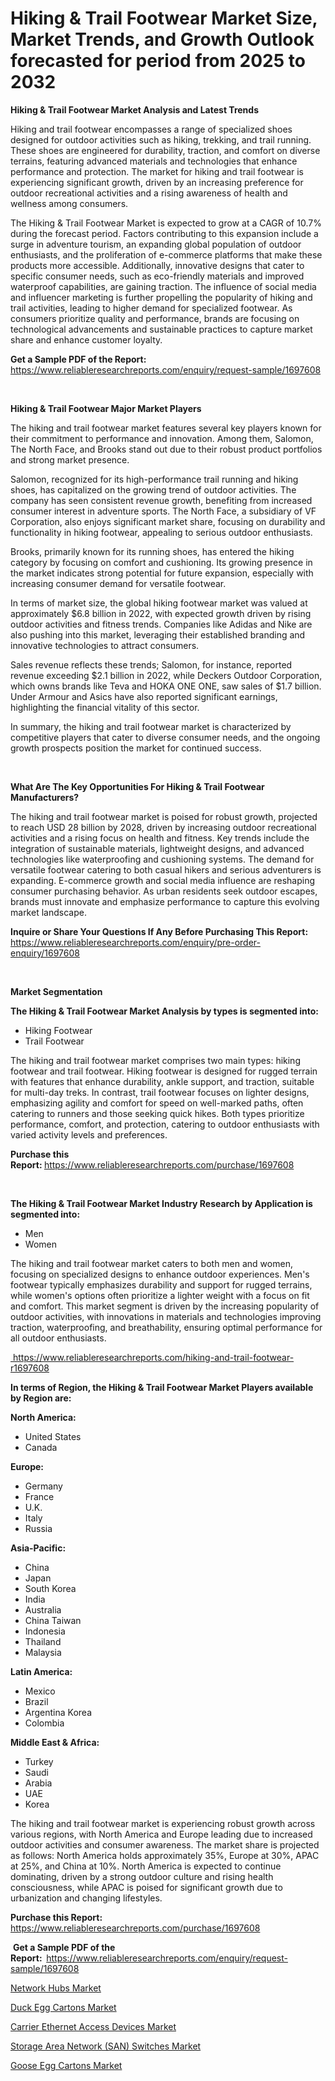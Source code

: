 <p><h1>Hiking & Trail Footwear Market Size, Market Trends, and Growth Outlook forecasted for period from 2025 to 2032</h1></p><p><strong>Hiking & Trail Footwear Market Analysis and Latest Trends</strong></p>
<p><p>Hiking and trail footwear encompasses a range of specialized shoes designed for outdoor activities such as hiking, trekking, and trail running. These shoes are engineered for durability, traction, and comfort on diverse terrains, featuring advanced materials and technologies that enhance performance and protection. The market for hiking and trail footwear is experiencing significant growth, driven by an increasing preference for outdoor recreational activities and a rising awareness of health and wellness among consumers.</p><p>The Hiking & Trail Footwear Market is expected to grow at a CAGR of 10.7% during the forecast period. Factors contributing to this expansion include a surge in adventure tourism, an expanding global population of outdoor enthusiasts, and the proliferation of e-commerce platforms that make these products more accessible. Additionally, innovative designs that cater to specific consumer needs, such as eco-friendly materials and improved waterproof capabilities, are gaining traction. The influence of social media and influencer marketing is further propelling the popularity of hiking and trail activities, leading to higher demand for specialized footwear. As consumers prioritize quality and performance, brands are focusing on technological advancements and sustainable practices to capture market share and enhance customer loyalty.</p></p>
<p><strong>Get a Sample PDF of the Report:&nbsp;</strong> <a href="https://www.reliableresearchreports.com/enquiry/request-sample/1697608?utm_campaign=28&utm_medium=2&utm_source=Github&utm_content=ia&utm_term=24032025&utm_id=hiking-trail-footwear">https://www.reliableresearchreports.com/enquiry/request-sample/1697608</a></p>
<p>&nbsp;</p>
<p><strong>Hiking & Trail Footwear Major Market Players</strong></p>
<p><p>The hiking and trail footwear market features several key players known for their commitment to performance and innovation. Among them, Salomon, The North Face, and Brooks stand out due to their robust product portfolios and strong market presence. </p><p>Salomon, recognized for its high-performance trail running and hiking shoes, has capitalized on the growing trend of outdoor activities. The company has seen consistent revenue growth, benefiting from increased consumer interest in adventure sports. The North Face, a subsidiary of VF Corporation, also enjoys significant market share, focusing on durability and functionality in hiking footwear, appealing to serious outdoor enthusiasts.</p><p>Brooks, primarily known for its running shoes, has entered the hiking category by focusing on comfort and cushioning. Its growing presence in the market indicates strong potential for future expansion, especially with increasing consumer demand for versatile footwear.</p><p>In terms of market size, the global hiking footwear market was valued at approximately $6.8 billion in 2022, with expected growth driven by rising outdoor activities and fitness trends. Companies like Adidas and Nike are also pushing into this market, leveraging their established branding and innovative technologies to attract consumers.</p><p>Sales revenue reflects these trends; Salomon, for instance, reported revenue exceeding $2.1 billion in 2022, while Deckers Outdoor Corporation, which owns brands like Teva and HOKA ONE ONE, saw sales of $1.7 billion. Under Armour and Asics have also reported significant earnings, highlighting the financial vitality of this sector.</p><p>In summary, the hiking and trail footwear market is characterized by competitive players that cater to diverse consumer needs, and the ongoing growth prospects position the market for continued success.</p></p>
<p>&nbsp;</p>
<p><strong>What Are The Key Opportunities For Hiking & Trail Footwear Manufacturers?</strong></p>
<p><p>The hiking and trail footwear market is poised for robust growth, projected to reach USD 28 billion by 2028, driven by increasing outdoor recreational activities and a rising focus on health and fitness. Key trends include the integration of sustainable materials, lightweight designs, and advanced technologies like waterproofing and cushioning systems. The demand for versatile footwear catering to both casual hikers and serious adventurers is expanding. E-commerce growth and social media influence are reshaping consumer purchasing behavior. As urban residents seek outdoor escapes, brands must innovate and emphasize performance to capture this evolving market landscape.</p></p>
<p><strong>Inquire or Share Your Questions If Any Before Purchasing This Report:</strong> <a href="https://www.reliableresearchreports.com/enquiry/pre-order-enquiry/1697608?utm_campaign=28&utm_medium=2&utm_source=Github&utm_content=ia&utm_term=24032025&utm_id=hiking-trail-footwear">https://www.reliableresearchreports.com/enquiry/pre-order-enquiry/1697608</a></p>
<p>&nbsp;</p>
<p><strong>Market Segmentation</strong></p>
<p><strong>The Hiking & Trail Footwear Market Analysis by types is segmented into:</strong></p>
<p><ul><li>Hiking Footwear</li><li>Trail Footwear</li></ul></p>
<p><p>The hiking and trail footwear market comprises two main types: hiking footwear and trail footwear. Hiking footwear is designed for rugged terrain with features that enhance durability, ankle support, and traction, suitable for multi-day treks. In contrast, trail footwear focuses on lighter designs, emphasizing agility and comfort for speed on well-marked paths, often catering to runners and those seeking quick hikes. Both types prioritize performance, comfort, and protection, catering to outdoor enthusiasts with varied activity levels and preferences.</p></p>
<p><strong>Purchase this Report:&nbsp;</strong><a href="https://www.reliableresearchreports.com/purchase/1697608?utm_campaign=28&utm_medium=2&utm_source=Github&utm_content=ia&utm_term=24032025&utm_id=hiking-trail-footwear">https://www.reliableresearchreports.com/purchase/1697608</a></p>
<p>&nbsp;</p>
<p><strong>The Hiking & Trail Footwear Market Industry Research by Application is segmented into:</strong></p>
<p><ul><li>Men</li><li>Women</li></ul></p>
<p><p>The hiking and trail footwear market caters to both men and women, focusing on specialized designs to enhance outdoor experiences. Men's footwear typically emphasizes durability and support for rugged terrains, while women's options often prioritize a lighter weight with a focus on fit and comfort. This market segment is driven by the increasing popularity of outdoor activities, with innovations in materials and technologies improving traction, waterproofing, and breathability, ensuring optimal performance for all outdoor enthusiasts.</p></p>
<p><a href="https://www.reliableresearchreports.com/hiking-and-trail-footwear-r1697608?utm_campaign=28&utm_medium=2&utm_source=Github&utm_content=ia&utm_term=24032025&utm_id=hiking-trail-footwear">&nbsp;https://www.reliableresearchreports.com/hiking-and-trail-footwear-r1697608</a></p>
<p><strong>In terms of Region, the Hiking & Trail Footwear Market Players available by Region are:</strong></p>
<p>
    <p> <strong> North America: </strong>
        <ul>
            <li>United States</li>
            <li>Canada</li>
        </ul>
        </p> 
    <p> <strong> Europe: </strong>
        <ul>
            <li>Germany</li>
            <li>France</li>
            <li>U.K.</li>
            <li>Italy</li>
            <li>Russia</li>
        </ul>
        </p> 
    <p> <strong> Asia-Pacific: </strong>
        <ul>
            <li>China</li>
            <li>Japan</li>
            <li>South Korea</li>
            <li>India</li>
            <li>Australia</li>
            <li>China Taiwan</li>
            <li>Indonesia</li>
            <li>Thailand</li>
            <li>Malaysia</li>
        </ul>
        </p> 
    <p> <strong> Latin America: </strong>
        <ul>
            <li>Mexico</li>
            <li>Brazil</li>
            <li>Argentina Korea</li>
            <li>Colombia</li>
        </ul>
        </p> 
    <p> <strong> Middle East & Africa: </strong>
        <ul>
            <li>Turkey</li>
            <li>Saudi</li>
            <li>Arabia</li>
            <li>UAE</li>
            <li>Korea</li>
        </ul>
    </p>
    </p>
<p><p>The hiking and trail footwear market is experiencing robust growth across various regions, with North America and Europe leading due to increased outdoor activities and consumer awareness. The market share is projected as follows: North America holds approximately 35%, Europe at 30%, APAC at 25%, and China at 10%. North America is expected to continue dominating, driven by a strong outdoor culture and rising health consciousness, while APAC is poised for significant growth due to urbanization and changing lifestyles.</p></p>
<p><strong>Purchase this Report: </strong><a href="https://www.reliableresearchreports.com/purchase/1697608?utm_campaign=28&utm_medium=2&utm_source=Github&utm_content=ia&utm_term=24032025&utm_id=hiking-trail-footwear">https://www.reliableresearchreports.com/purchase/1697608</a></p>
<p>&nbsp;<strong>Get a Sample PDF of the Report:&nbsp;&nbsp;</strong><a href="https://www.reliableresearchreports.com/enquiry/request-sample/1697608?utm_campaign=28&utm_medium=2&utm_source=Github&utm_content=ia&utm_term=24032025&utm_id=hiking-trail-footwear">https://www.reliableresearchreports.com/enquiry/request-sample/1697608</a></p>
<p><strong></strong></p>
<p><p><a href="https://github.com/abexjeliti/Market-Research-Report-List-1/blob/main/network-hubs-market.md?utm_campaign=28&utm_medium=2&utm_source=Github&utm_content=ia&utm_term=24032025&utm_id=hiking-trail-footwear">Network Hubs Market</a></p><p><a href="https://github.com/nwogudimouix/Market-Research-Report-List-1/blob/main/duck-egg-cartons-market.md?utm_campaign=28&utm_medium=2&utm_source=Github&utm_content=ia&utm_term=24032025&utm_id=hiking-trail-footwear">Duck Egg Cartons Market</a></p><p><a href="https://github.com/hervedeidadw/Market-Research-Report-List-1/blob/main/carrier-ethernet-access-devices-market.md?utm_campaign=28&utm_medium=2&utm_source=Github&utm_content=ia&utm_term=24032025&utm_id=hiking-trail-footwear">Carrier Ethernet Access Devices Market</a></p><p><a href="https://github.com/duzcupetriv/Market-Research-Report-List-1/blob/main/storage-area-network-san-switches-market.md?utm_campaign=28&utm_medium=2&utm_source=Github&utm_content=ia&utm_term=24032025&utm_id=hiking-trail-footwear">Storage Area Network (SAN) Switches Market</a></p><p><a href="https://github.com/okornevonywx/Market-Research-Report-List-1/blob/main/goose-egg-cartons-market.md?utm_campaign=28&utm_medium=2&utm_source=Github&utm_content=ia&utm_term=24032025&utm_id=hiking-trail-footwear">Goose Egg Cartons Market</a></p></p>